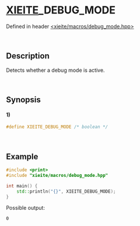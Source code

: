# [XIEITE](../../macros.md)\_DEBUG\_MODE
Defined in header [<xieite/macros/debug_mode.hpp>](../../../include/xieite/macros/debug_mode.hpp)

&nbsp;

## Description
Detects whether a debug mode is active.

&nbsp;

## Synopsis
#### 1)
```cpp
#define XIEITE_DEBUG_MODE /* boolean */
```

&nbsp;

## Example
```cpp
#include <print>
#include "xieite/macros/debug_mode.hpp"

int main() {
    std::println("{}", XIEITE_DEBUG_MODE);
}
```
Possible output:
```
0
```
